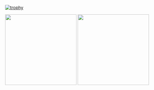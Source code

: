 [![trophy](https://github-profile-trophy.vercel.app/?username=Meichl&theme=onedark)](https://github.com/ryo-ma/github-profile-trophy)

<div>
  <img height="231em" src= https://github-readme-stats.vercel.app/api?username=Meichl&showicons=true&theme=transparent>
  <img height="231em" src="https://github-readme-stats.vercel.app/api/top-langs/?username=Meichl&theme=transparent">
</div>
          
